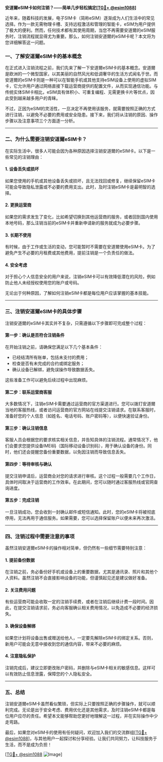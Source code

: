 **安道爾eSIM卡如何注销？——简单几步轻松搞定[[TG💪+ @esim1088](https://t.me/s/esim1088)]**

近年来，随着科技的发展，电子SIM卡（简称eSIM）逐渐成为人们生活中的常见选择。作为一款无需物理卡槽、支持远程激活和管理的智能卡，eSIM为用户提供了极大的便利。然而，任何技术都有其使用周期，当您不再需要安道爾的eSIM服务时，注销流程就显得尤为重要。那么，如何注销安道爾的eSIM卡呢？本文将为您详细解答这一问题。

### **一、了解安道爾eSIM卡的基本概念**

在正式进入注销流程之前，我们先来了解一下安道爾eSIM卡的基本概念。安道爾是欧洲的一个微型国家，以其美丽的自然风光和低调奢华的生活方式闻名于世。而安道爾的eSIM卡则是一种可以在智能手机或其他支持eSIM设备上使用的虚拟SIM卡，它允许用户通过网络直接下载运营商提供的配置文件，从而实现通信功能。与传统实体SIM卡相比，eSIM具有体积小、可重复编程、无需更换卡片等优点，因此受到越来越多用户的青睐。

不过，正因为eSIM的灵活性，一旦决定不再使用该服务，就需要按照正确的方式进行注销，以避免不必要的费用或安全隐患。接下来，我们将从注销的原因、操作步骤以及注意事项三个方面逐一分析。

---

### **二、为什么需要注销安道爾eSIM卡？**

在实际生活中，很多人可能会因为各种原因选择注销安道爾的eSIM卡。以下是一些常见的注销理由：

#### **1. 设备丢失或损坏**
如果您使用的手机或其他设备丢失或损坏，且无法找回或修复，继续保留eSIM卡可能会导致隐私泄露或不必要的费用支出。此时，及时注销eSIM卡是最明智的选择。

#### **2. 更换运营商**
如果您的需求发生了变化，比如希望切换到其他运营商的服务，或者回到国内使用本地号码，那么注销当前的eSIM卡并重新申请新的服务就成为必要步骤。

#### **3. 长期不使用**
有时候，由于工作或生活的变动，您可能暂时不需要在安道爾使用eSIM卡。为了避免产生不必要的月租费或其他费用，提前注销是一个负责任的做法。

#### **4. 安全考虑**
对于担心个人信息安全的用户来说，注销eSIM卡可以有效降低潜在的风险，例如防止他人未经授权使用您的账户或号码。

无论出于何种原因，了解如何注销eSIM卡都是每位用户应该掌握的基本技能。

---

### **三、注销安道爾eSIM卡的具体步骤**

注销安道爾的eSIM卡其实并不复杂，只需遵循以下步骤即可完成整个过程：

#### **第一步：确认是否符合注销条件**
在开始注销之前，请确保您满足以下几个基本条件：
- 已经结清所有账单，包括未支付的费用；
- 检查是否有未完成的合约或绑定服务；
- 确认设备已解绑，避免误操作导致数据丢失。

这些准备工作可以避免后续过程中出现麻烦。

#### **第二步：联系运营商客服**
大多数情况下，注销eSIM卡需要通过运营商的官方渠道进行。您可以拨打安道爾当地的客服热线，或者访问运营商的官方网站在线提交注销请求。在联系客服时，准备好您的个人信息（如姓名、电话号码、账户密码等），以便快速验证身份。

#### **第三步：确认注销信息**
客服人员会根据您的要求核实相关信息，并告知具体的注销流程。通常情况下，他们会要求您提供设备IMEI码（国际移动设备识别码），用于确认设备的身份。同时，他们还会提醒您备份重要数据，以免因注销而导致信息丢失。

#### **第四步：等待审核与确认**
提交注销申请后，运营商会对您的请求进行审核。这个过程一般需要几个工作日，具体时间取决于运营商的工作效率。在此期间，您可以随时通过客服热线或官网查询进度。

#### **第五步：完成注销**
一旦注销成功，您会收到一封确认邮件或短信通知。此时，您的eSIM卡将被彻底停用，无法再用于通信服务。如果需要，您可以选择保留账户以便未来再次激活。

---

### **四、注销过程中需要注意的事项**

虽然注销安道爾eSIM卡的操作相对简单，但仍然有一些细节需要特别注意：

#### **1. 提前备份数据**
在注销之前，务必备份好手机或设备上的重要数据，尤其是通讯录、照片和其他个人资料。虽然注销不会直接影响设备的功能，但谨慎起见还是建议做好准备。

#### **2. 关注费用问题**
有些运营商可能会收取一定的注销手续费，或者在注销后继续计费一段时间。因此，在提交注销请求前，务必向客服确认相关费用情况，以免造成不必要的经济损失。

#### **3. 确保设备解绑**
如果您计划将设备出售或赠送给他人，一定要先解除eSIM卡的绑定关系。否则，新用户可能会无意中接收到您的通信内容，带来不必要的麻烦。

#### **4. 注意隐私保护**
注销完成后，建议立即更改账户密码，并删除与eSIM卡相关的敏感信息。这样可以有效防止信息泄露，保障您的个人隐私安全。

---

### **五、总结**

注销安道爾eSIM卡虽然看似繁琐，但实际上只要按照正确的步骤操作，就可以顺利完成。无论是出于安全考虑、费用优化还是其他需求，及时注销eSIM卡都是每位用户应尽的责任。希望本文能够帮助您更好地理解这一过程，并在实际操作中少走弯路。

最后，如果您对eSIM卡的使用有任何疑问，欢迎加入我们的交流群组[[TG💪+ @esim1088](https://t.me/s/esim1088)]，与其他用户一起探讨和分享经验。让我们共同努力，让科技服务于生活，而不是成为负担！

[[TG💪+ @esim1088](https://t.me/s/esim1088) ![Image](https://i.postimg.cc/4NQfJmqS/Snipaste-2025-05-13-00-14-12.png)]